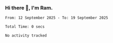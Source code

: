 ### Hi there 👋, I'm Ram.

<!--START_SECTION:waka-->

```txt
From: 12 September 2025 - To: 19 September 2025

Total Time: 0 secs

No activity tracked
```

<!--END_SECTION:waka-->

